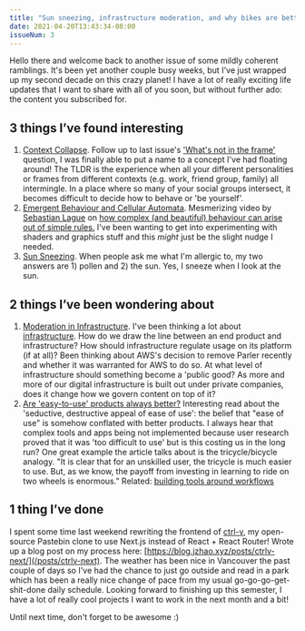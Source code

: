 ```yaml
---
title: "Sun sneezing, infrastructure moderation, and why bikes are better than tricycles"
date: 2021-04-20T13:43:34-08:00
issueNum: 3
---
```


Hello there and welcome back to another issue of some mildly coherent ramblings. It's been yet another couple busy weeks, but I've just wrapped up my second decade on this crazy planet! I have a lot of really exciting life updates that I want to share with all of you soon, but without further ado: the content you subscribed for.

## 3 things I’ve found interesting

1. [Context Collapse](https://www.rewire.org/context-collapse-online/). Follow up to last issue's ['What's not in the frame'](/posts/framing) question, I was finally able to put a name to a concept I've had floating around! The TLDR is the experience when all your different personalities or frames from different contexts (e.g. work, friend group, family) all intermingle. In a place where so many of your social groups intersect, it becomes difficult to decide how to behave or 'be yourself'.
2. [Emergent Behaviour and Cellular Automata](https://www.youtube.com/watch?v=X-iSQQgOd1A). Mesmerizing video by [Sebastian Lague](https://www.youtube.com/user/Cercopithecan) on [how complex (and beautiful) behaviour can arise out of simple rules.](/thoughts/emergent-behaviour) I've been wanting to get into experimenting with shaders and graphics stuff and this *might* just be the slight nudge I needed.
3. [Sun Sneezing](https://www.youtube.com/watch?v=e69XZJ9DEj0). When people ask me what I'm allergic to, my two answers are 1) pollen and 2) the sun. Yes, I sneeze when I look at the sun.

## 2 things I’ve been wondering about

1. [Moderation in Infrastructure](https://stratechery.com/2021/moderation-in-infrastructure/). I've been thinking a lot about [infrastructure](/thoughts/infrastructure). How do we draw the line between an end product and infrastructure? How should infrastructure regulate usage on its platform (if at all)? Been thinking about AWS's decision to remove Parler recently and whether it was warranted for AWS to do so. At what level of infrastructure should something become a 'public good? As more and more of our digital infrastructure is built out under private companies, does it change how we govern content on top of it?
2. [Are 'easy-to-use' products always better?](https://www.dougengelbart.org/content/view/348/000/) Interesting read about the 'seductive, destructive appeal of ease of use': the belief that "ease of use" is somehow conflated with better products. I always hear that complex tools and apps being not implemented because user research proved that it was 'too difficult to use' but is this costing us in the long run? One great example the article talks about is the tricycle/bicycle analogy. "It is clear that for an unskilled user, the tricycle is much easier to use. But, as we know, the payoff from investing in learning to ride on two wheels is enormous." Related: [building tools around workflows](thoughts/workflows.md)

## 1 thing I’ve done

I spent some time last weekend rewriting the frontend of [ctrl-v](http://ctrl-v.app/), my open-source Pastebin clone to use Next.js instead of React + React Router! Wrote up a blog post on my process here: [https://blog.jzhao.xyz/posts/ctrlv-next/](/posts/ctrlv-next). The weather has been nice in Vancouver the past couple of days so I've had the chance to just go outside and read in a park which has been a really nice change of pace from my usual go-go-go-get-shit-done daily schedule. Looking forward to finishing up this semester, I have a lot of really cool projects I want to work in the next month and a bit!

Until next time, don't forget to be awesome :)